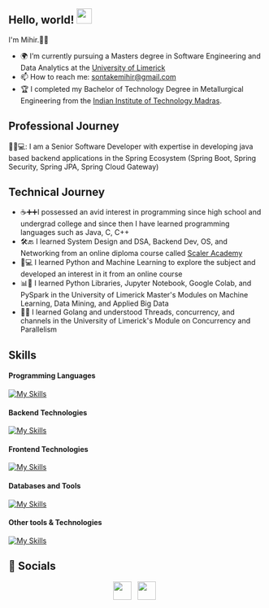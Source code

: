 ## Hello, world! <img src="https://raw.githubusercontent.com/MartinHeinz/MartinHeinz/master/wave.gif" height="30" width="30">

I'm Mihir.🧑‍💻

- 🌍 I’m currently pursuing a Masters degree in Software Engineering and Data Analytics at the [University of Limerick](https://www.ul.ie/)
- 📫 How to reach me: <a href='mailto:sontakemihir@gmail.com'>sontakemihir@gmail.com </a>
- 🏆 I completed my Bachelor of Technology Degree in Metallurgical Engineering from the [Indian Institute of Technology Madras](https://www.iitm.ac.in/).

## Professional Journey

🧑‍💻💻: I am a Senior Software Developer with expertise in developing java based backend applications in the Spring Ecosystem (Spring Boot, Spring Security, Spring JPA, Spring Cloud Gateway)

## Technical Journey

- ☕️➕➕I possessed an avid interest in programming since high school and undergrad college and since then I have learned programming languages such as Java, C, C++
- 🛠️🔙 I learned System Design and DSA, Backend Dev, OS, and Networking from an online diploma course called [Scaler Academy](https://www.scaler.com/)
- 🐍💻 I learned Python and Machine Learning to explore the subject and developed an interest in it from an online course
- 📊🤖 I learned Python Libraries, Jupyter Notebook, Google Colab, and PySpark in the University of Limerick Master's Modules on Machine Learning, Data Mining, and Applied Big Data
- 🧬🐹 I learned Golang and understood Threads, concurrency, and channels in the University of Limerick's Module on Concurrency and Parallelism

## Skills
#### Programming Languages

[![My Skills](https://skillicons.dev/icons?i=c,cpp,js,python,go,java)](https://skillicons.dev)

#### Backend Technologies
[![My Skills](https://skillicons.dev/icons?i=spring,docker)](https://skillicons.dev)

#### Frontend Technologies
[![My Skills](https://skillicons.dev/icons?i=js,html,css,angular)](https://skillicons.dev)

#### Databases and Tools
[![My Skills](https://skillicons.dev/icons?i=postgresql,mysql,mongodb)](https://skillicons.dev)

#### Other tools & Technologies
[![My Skills](https://skillicons.dev/icons?i=git,github,maven,eclipse,vscode,postman,tensorflow,latex)](https://skillicons.dev)

## 🤝 Socials
<p align='center'>
  <a href='https://www.linkedin.com/in/mihir-sontake/'><img src='https://www.iconfinder.com/icons/5296501/download/svg/128' style='height:36px;width:36px;'/></a>&nbsp;&nbsp;
  <a href='https://www.instagram.com/mihirsontake/'><img src='https://www.iconfinder.com/icons/5296765/download/svg/128' style='height:36px;width:36px;' /></a>&nbsp;&nbsp;
</p>
